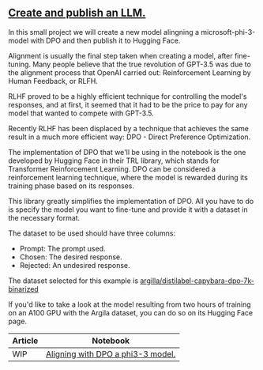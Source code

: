## [Create and publish an LLM.](https://github.com/peremartra/Large-Language-Model-Notebooks-Course/blob/main/P2-MHF/readme.md) 
In this small project we will create a new model alingning a microsoft-phi-3-model with DPO and then publish it to Hugging Face. 

Alignment is usually the final step taken when creating a model, after fine-tuning. Many people believe that the true revolution of GPT-3.5 was due to the alignment process that OpenAI carried out: Reinforcement Learning by Human Feedback, or RLFH.

RLHF proved to be a highly efficient technique for controlling the model's responses, and at first, it seemed that it had to be the price to pay for any model that wanted to compete with GPT-3.5.

Recently RLHF has been displaced by a technique that achieves the same result in a much more efficient way: DPO - Direct Preference Optimization.

The implementation of DPO that we'll be using in the notebook is the one developed by Hugging Face in their TRL library, which stands for Transformer Reinforcement Learning. DPO can be considered a reinforcement learning technique, where the model is rewarded during its training phase based on its responses.

This library greatly simplifies the implementation of DPO. All you have to do is specify the model you want to fine-tune and provide it with a dataset in the necessary format.

The dataset to be used should have three columns:
* Prompt: The prompt used.
* Chosen: The desired response.
* Rejected: An undesired response.

The dataset selected for this example is [argilla/distilabel-capybara-dpo-7k-binarized](https://huggingface.co/datasets/argilla/distilabel-capybara-dpo-7k-binarized)

If you'd like to take a look at the model resulting from two hours of training on an A100 GPU with the Argila dataset, you can do so on its Hugging Face page. 

| Article | Notebook |
| --- | --- |
| WIP | [Aligning with DPO a phi3-3 model.](https://github.com/peremartra/Large-Language-Model-Notebooks-Course/blob/main/P2-MHF/Aligning_DPO_phi3.ipynb)
